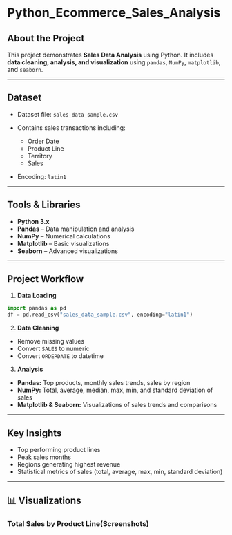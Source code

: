 # Python_Ecommerce_Sales_Analysis
## About the Project

This project demonstrates **Sales Data Analysis** using Python.
It includes **data cleaning, analysis, and visualization** using `pandas`, `NumPy`, `matplotlib`, and `seaborn`.

---

## Dataset

* Dataset file: `sales_data_sample.csv`
* Contains sales transactions including:

  * Order Date
  * Product Line
  * Territory
  * Sales
* Encoding: `latin1`

---

## Tools & Libraries

* **Python 3.x**
* **Pandas** – Data manipulation and analysis
* **NumPy** – Numerical calculations
* **Matplotlib** – Basic visualizations
* **Seaborn** – Advanced visualizations

---

## Project Workflow

1. **Data Loading**

```python
import pandas as pd
df = pd.read_csv("sales_data_sample.csv", encoding="latin1")
```

2. **Data Cleaning**

* Remove missing values
* Convert `SALES` to numeric
* Convert `ORDERDATE` to datetime

3. **Analysis**

* **Pandas:** Top products, monthly sales trends, sales by region
* **NumPy:** Total, average, median, max, min, and standard deviation of sales
* **Matplotlib & Seaborn:** Visualizations of sales trends and comparisons

---

## Key Insights

* Top performing product lines
* Peak sales months
* Regions generating highest revenue
* Statistical metrics of sales (total, average, max, min, standard deviation)

---

## 📊 Visualizations

### Total Sales by Product Line(Screenshots)



